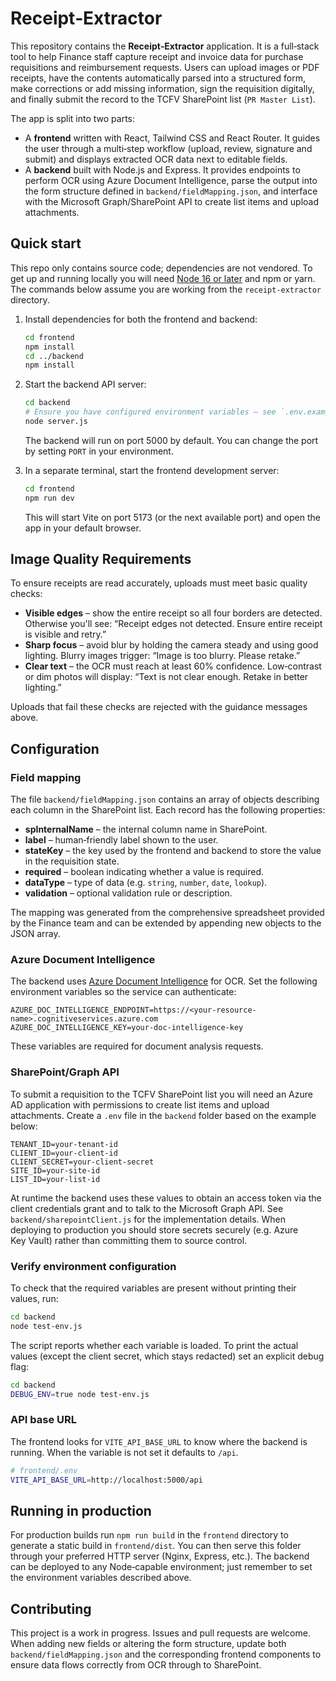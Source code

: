 # Receipt‑Extractor

This repository contains the **Receipt‑Extractor** application. It is a full‑stack tool to help Finance staff capture receipt and invoice data for purchase requisitions and reimbursement requests. Users can upload images or PDF receipts, have the contents automatically parsed into a structured form, make corrections or add missing information, sign the requisition digitally, and finally submit the record to the TCFV SharePoint list (`PR Master List`).

The app is split into two parts:

- A **frontend** written with React, Tailwind CSS and React Router. It guides the user through a multi‑step workflow (upload, review, signature and submit) and displays extracted OCR data next to editable fields.
- A **backend** built with Node.js and Express. It provides endpoints to perform OCR using Azure Document Intelligence, parse the output into the form structure defined in `backend/fieldMapping.json`, and interface with the Microsoft Graph/SharePoint API to create list items and upload attachments.

## Quick start

This repo only contains source code; dependencies are not vendored. To get up and running locally you will need [Node 16 or later](https://nodejs.org/) and npm or yarn. The commands below assume you are working from the `receipt‑extractor` directory.

1. Install dependencies for both the frontend and backend:

   ```bash
   cd frontend
   npm install
   cd ../backend
   npm install
   ```

2. Start the backend API server:

   ```bash
   cd backend
   # Ensure you have configured environment variables – see `.env.example`
   node server.js
   ```

   The backend will run on port 5000 by default. You can change the port by setting `PORT` in your environment.

3. In a separate terminal, start the frontend development server:

   ```bash
   cd frontend
   npm run dev
   ```

   This will start Vite on port 5173 (or the next available port) and open the app in your default browser.

## Image Quality Requirements

To ensure receipts are read accurately, uploads must meet basic quality checks:

- **Visible edges** – show the entire receipt so all four borders are detected. Otherwise you'll see: “Receipt edges not detected. Ensure entire receipt is visible and retry.”
- **Sharp focus** – avoid blur by holding the camera steady and using good lighting. Blurry images trigger: “Image is too blurry. Please retake.”
- **Clear text** – the OCR must reach at least 60% confidence. Low‑contrast or dim photos will display: “Text is not clear enough. Retake in better lighting.”

Uploads that fail these checks are rejected with the guidance messages above.

## Configuration

### Field mapping

The file `backend/fieldMapping.json` contains an array of objects describing each column in the SharePoint list. Each record has the following properties:

- **spInternalName** – the internal column name in SharePoint.
- **label** – human‑friendly label shown to the user.
- **stateKey** – the key used by the frontend and backend to store the value in the requisition state.
- **required** – boolean indicating whether a value is required.
- **dataType** – type of data (e.g. `string`, `number`, `date`, `lookup`).
- **validation** – optional validation rule or description.

The mapping was generated from the comprehensive spreadsheet provided by the Finance team and can be extended by appending new objects to the JSON array.

### Azure Document Intelligence

The backend uses [Azure Document Intelligence](https://learn.microsoft.com/azure/ai-services/document-intelligence/) for OCR. Set the following environment variables so the service can authenticate:

```
AZURE_DOC_INTELLIGENCE_ENDPOINT=https://<your-resource-name>.cognitiveservices.azure.com
AZURE_DOC_INTELLIGENCE_KEY=your-doc-intelligence-key
```

These variables are required for document analysis requests.

### SharePoint/Graph API

To submit a requisition to the TCFV SharePoint list you will need an Azure AD application with permissions to create list items and upload attachments. Create a `.env` file in the `backend` folder based on the example below:

```
TENANT_ID=your‑tenant‑id
CLIENT_ID=your‑client‑id
CLIENT_SECRET=your‑client‑secret
SITE_ID=your‑site‑id
LIST_ID=your‑list‑id
```

At runtime the backend uses these values to obtain an access token via the client credentials grant and to talk to the Microsoft Graph API. See `backend/sharepointClient.js` for the implementation details. When deploying to production you should store secrets securely (e.g. Azure Key Vault) rather than committing them to source control.

### Verify environment configuration

To check that the required variables are present without printing their values, run:

```bash
cd backend
node test-env.js
```

The script reports whether each variable is loaded. To print the actual values (except the client secret, which stays redacted) set an explicit debug flag:

```bash
cd backend
DEBUG_ENV=true node test-env.js
```

### API base URL

The frontend looks for `VITE_API_BASE_URL` to know where the backend is running. When the variable is not set it defaults to `/api`.

```bash
# frontend/.env
VITE_API_BASE_URL=http://localhost:5000/api
```

## Running in production

For production builds run `npm run build` in the `frontend` directory to generate a static build in `frontend/dist`. You can then serve this folder through your preferred HTTP server (Nginx, Express, etc.). The backend can be deployed to any Node‑capable environment; just remember to set the environment variables described above.

## Contributing

This project is a work in progress. Issues and pull requests are welcome. When adding new fields or altering the form structure, update both `backend/fieldMapping.json` and the corresponding frontend components to ensure data flows correctly from OCR through to SharePoint.
